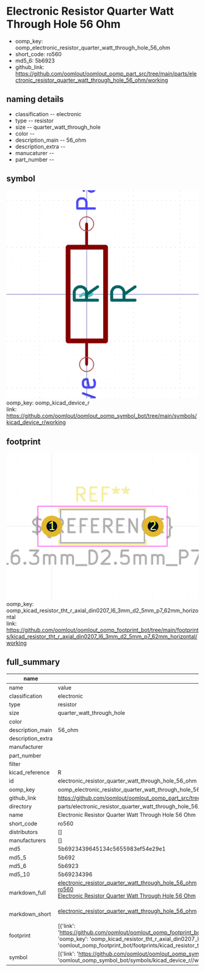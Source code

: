 # Electronic Resistor Quarter Watt Through Hole 56 Ohm

  
* oomp_key: oomp_electronic_resistor_quarter_watt_through_hole_56_ohm 
* short_code: ro560
* md5_6: 5b6923  
* github_link: https://github.com/oomlout/oomlout_oomp_part_src/tree/main/parts/electronic_resistor_quarter_watt_through_hole_56_ohm/working  
## naming details
* classification -- electronic
* type -- resistor
* size -- quarter_watt_through_hole
* color -- 
* description_main -- 56_ohm
* description_extra -- 
* manucaturer -- 
* part_number -- 



## symbol

![](symbol/0/working/working_600.png)  
oomp_key: oomp_kicad_device_r  
link: https://github.com/oomlout/oomlout_oomp_symbol_bot/tree/main/symbols/kicad_device_r/working  

## footprint

![](footprint/0/working/working_600.png)  
oomp_key: oomp_kicad_resistor_tht_r_axial_din0207_l6_3mm_d2_5mm_p7_62mm_horizontal  
link: https://github.com/oomlout/oomlout_oomp_footprint_bot/tree/main/footprints/kicad_resistor_tht_r_axial_din0207_l6_3mm_d2_5mm_p7_62mm_horizontal/working  

## full_summary
| name | value | 
| --- | --- | 
| name | value | 
| classification | electronic | 
| type | resistor | 
| size | quarter_watt_through_hole | 
| color |  | 
| description_main | 56_ohm | 
| description_extra |  | 
| manufacturer |  | 
| part_number |  | 
| filter |  | 
| kicad_reference | R | 
| id | electronic_resistor_quarter_watt_through_hole_56_ohm | 
| oomp_key | oomp_electronic_resistor_quarter_watt_through_hole_56_ohm | 
| github_link | https://github.com/oomlout/oomlout_oomp_part_src/tree/main/parts/electronic_resistor_quarter_watt_through_hole_56_ohm/working | 
| directory | parts/electronic_resistor_quarter_watt_through_hole_56_ohm | 
| name | Electronic Resistor Quarter Watt Through Hole 56 Ohm | 
| short_code | ro560 | 
| distributors | [] | 
| manufacturers | [] | 
| md5 | 5b6923439645134c5655983ef54e29e1 | 
| md5_5 | 5b692 | 
| md5_6 | 5b6923 | 
| md5_10 | 5b69234396 | 
| markdown_full | [electronic_resistor_quarter_watt_through_hole_56_ohm](https://github.com/oomlout/oomlout_oomp_part_src/tree/main/parts/electronic_resistor_quarter_watt_through_hole_56_ohm/working)<br>[ro560](https://github.com/oomlout/oomlout_oomp_part_src/tree/main/parts/electronic_resistor_quarter_watt_through_hole_56_ohm/working)<br>[Electronic Resistor Quarter Watt Through Hole 56 Ohm](https://github.com/oomlout/oomlout_oomp_part_src/tree/main/parts/electronic_resistor_quarter_watt_through_hole_56_ohm/working)<br><br> | 
| markdown_short | [electronic_resistor_quarter_watt_through_hole_56_ohm](https://github.com/oomlout/oomlout_oomp_part_src/tree/main/parts/electronic_resistor_quarter_watt_through_hole_56_ohm/working)<br><br> | 
| footprint | [{'link': 'https://github.com/oomlout/oomlout_oomp_footprint_bot/tree/main/foootprntss/kicad_resistor_tht_r_axial_din0207_l6_3mm_d2_5mm_p7_62mm_horizontal', 'oomp_key': 'oomp_kicad_resistor_tht_r_axial_din0207_l6_3mm_d2_5mm_p7_62mm_horizontal', 'directory': 'oomlout_oomp_footprint_bot/footprints/kicad_resistor_tht_r_axial_din0207_l6_3mm_d2_5mm_p7_62mm_horizontal//working/working.kicad_mod'}] | 
| symbol | [{'link': 'https://github.com/oomlout/oomlout_oomp_symbol_bot/tree/main/symbols/kicad_device_r', 'oomp_key': 'oomp_kicad_device_r', 'directory': 'oomlout_oomp_symbol_bot/symbols/kicad_device_r//working/working.kicad_sym'}] | 
